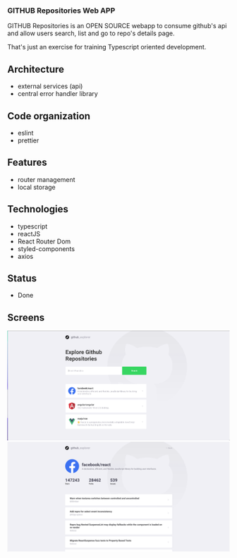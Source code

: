 ### GITHUB Repositories Web APP ###

GITHUB Repositories is an OPEN SOURCE webapp to consume github's api and allow users search, list and go to repo's details page.

That's just an exercise for training Typescript oriented development.

## Architecture

* external services (api)
* central error handler library


## Code organization

* eslint
* prettier

## Features

* router management
* local storage

## Technologies

* typescript
* reactJS
* React Router Dom
* styled-components
* axios

## Status

* Done

## Screens

![Search screen](src/assets/screen1.png)
![List screen](src/assets/screen2.png)

